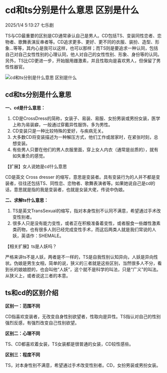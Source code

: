 # cd和ts分别是什么意思 区别是什么

2025/1/4 5:13:27 七乐剧

TS与CD最重要的区别是CD通常承认自己是男人。CD包括TS、变装同性恋者、恋物者、歌舞表演反串者等。CD追求更多、更好、更不同的衣服、装扮、造型、形象...等等，其内心是我可以这样，也可以那样；而TS则是要追求一种认同，包括自己对自己女性性别的心理认同，他人对自己的女性性别、形象、身份等的认同。另外，TS比CD更进一步，开始服用雌激素，并且性取向是喜欢男人，但保留了男性性器官。

![cd和ts分别是什么意思 区别是什么](http://img.7qile.com/iww202303/20231906.jpg)

## cd和ts分别是什么意思

**一、cd是什么意思：**

1. CD是CrossDress的简称，女装子、易装、易服、女扮男装或男扮女装，医学上称为易装癖，一般通过穿戴异性服饰，多为男性。
2. CD变装只是一种比较特殊的爱好，与疾病无关。
3. 大多数CD将变装描述为一种解压方式，他们工作或居家时，在紧张时刻，总想变装。
4. 有些男人只要在他们的男人衣服里面，穿上女人内衣（通常是丝质的），就有如失重负的感觉。

【扩展】女人说她是cd什么意思

CD是英文 Cross dresser 的缩写，意思是变装者。具有变装行为的人并不都是变装者，往往还包括TS、同性恋、恋物者、歌舞表演者等。如果她说自己是cd的话，意思就是指的我是变装者，也就是女装大佬，传说中伪娘。

**二、求解ts什么意思：**

1. TS是英文TransSexual的缩写，指对本身性别不认同不满意，希望通过手术改变性别者。
2. 很多人只是没有能力变性，或者正在积极准备着变性，或者服食一些雌性激素类药物，也有很多人则已经完成变性手术，而这后两类人就是我们常说的人妖，英语作：SHEMALE。

【相关扩展】ts是人妖吗？

严格来讲ts不是人妖，两者是不一样的，TS是自我性别认知异向，人妖是异向性状。伪娘是男生女相，简单的说，狭义的三者就是这些区别，当然很多人不分，看到长的娘娘腔的，也会叫他“人妖”，这个就不是科学的叫法，只是“广义”的叫法。从狭义上，或者说这三者的本意。

## ts和cd的区别介绍

**区别一：范围不同**

CD指喜欢变装者，无改变自身性别欲望者，性取向是异性。TS指认对自己的性别强烈反感，有强烈改变自己性别欲望。

**区别二：心理不同**

TS、CD都喜欢着女装，TS女装都是很普通的女装，CD较性感些。

**区别三：程度不同**

TS，对本身性别不满意，希望通过手术改变性别者。CD，女扮男装或男扮女装。
